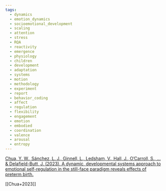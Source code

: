 ```yaml
---
tags:
  - dynamics
  - emotion_dynamics
  - socioemotional_development
  - scaling
  - attention
  - stress
  - RQA
  - reactivity
  - emergence
  - physiology
  - children
  - development
  - adaptation
  - systems
  - motion
  - methodology
  - experiment
  - report
  - behavior_coding
  - affect
  - regulation
  - flexibility
  - engagement
  - emotion
  - embodied
  - coordination
  - valence
  - arousal
  - entropy
---
```


[Chua, Y. W., Sánchez, L. J., Ginnell, L., Ledsham, V., Hall, J., O’Carroll, S., ... & Delafield-Butt, J. (2023). A dynamic, developmental systems approach to emotional self-regulation in the still-face paradigm reveals effects of preterm birth.](https://osf.io/preprints/psyarxiv/xwvg2)

[[Chua+2023]]